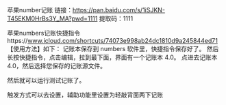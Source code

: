 苹果number记账
链接：https://pan.baidu.com/s/1iSJKN-T45EKM0HrBs3Y_MA?pwd=1111 
提取码：1111

苹果numbers记账快捷指令https://www.icloud.com/shortcuts/74073e998ab24dc1810d9a245844ed71
【使用方法】如下：
记账本保存到 numbers 软件里，快捷指令保存好了。
然后长按快捷指令，点击编辑，拉到最下面，界面有一个记账本 4.0。
点进去记账本 4.0，然后选择您保存的记账源文件。

然后就可以运行测试记账了。

触发方式可以去设置，辅助功能里设置为轻敲背面两下记账